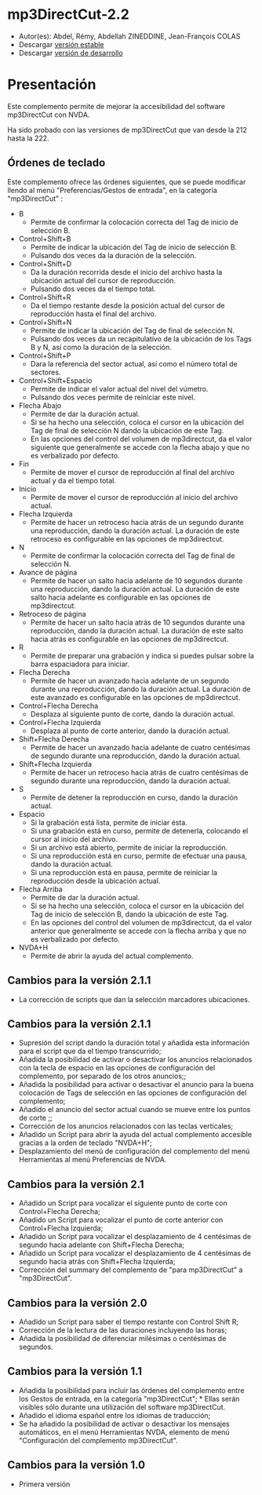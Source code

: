 ﻿# mp3DirectCut-2.2

*	 Autor(es): Abdel, Rémy, Abdellah ZINEDDINE, Jean-François COLAS
*	 Descargar [versión estable][1]
*	 Descargar [versión de desarrollo][2]

# Presentación #

Este complemento permite de mejorar la accesibilidad del software mp3DirectCut con NVDA.

Ha sido probado con las versiones de mp3DirectCut que van desde la 212 hasta la 222.

## Órdenes de teclado ##

Este complemento ofrece las órdenes siguientes, que se puede modificar llendo al menú "Preferencias/Gestos de entrada", en la categoría "mp3DirectCut" :

*	B
	*	Permite de confirmar la colocación correcta del Tag de inicio de selección B.
*	Control+Shift+B
	*	Permite de indicar la ubicación del Tag de inicio de selección B.
	*	Pulsando dos veces da la duración de la selección.
*	Control+Shift+D
	*	Da la duración recorrida desde el inicio del archivo hasta la ubicación actual del cursor de reproducción.
	*	Pulsando dos veces da el tiempo total.
*	Control+Shift+R
	*	Da el tiempo restante desde la posición actual del cursor de reproducción hasta el final del archivo.
*	Control+Shift+N
	*	Permite de indicar la ubicación del Tag de final de selección N.
	*	Pulsando dos veces da un recapitulativo de la ubicación de los Tags B y N, así como la duración de la selección.
*	Control+Shift+P
	*	Dara la referencia del sector actual, así como el número total de sectores.
*	Control+Shift+Espacio
	*	Permite de indicar el valor actual del nivel del vúmetro.
	*	Pulsando dos veces permite de reiniciar este nivel.
*	Flecha Abajo
	*	Permite de dar la duración actual.
	*	Si se ha hecho una selección, coloca el cursor en la ubicación del Tag de final de selección N dando la ubicación de este Tag.
	*	En las opciones del control del volumen de mp3directcut, da el valor siguiente que generalmente se accede con la flecha abajo y que no es verbalizado por defecto.
*	Fin
	*	Permite de mover el cursor de reproducción al final del archivo actual y da el tiempo total.
*	Inicio
	*	Permite de mover el cursor de reproducción al inicio del archivo actual.
*	Flecha Izquierda
	*	Permite de hacer un retroceso hacia atrás de un segundo durante una reproducción, dando la duración actual. La duración de este retroceso es configurable en las opciones de mp3directcut.
*	N
	*	Permite de confirmar la colocación correcta del Tag de final de selección N.
*	Avance de página
	*	Permite de hacer un salto hacia adelante de 10 segundos durante una reproducción, dando la duración actual. La duración de este salto hacia adelante es configurable en las opciones de mp3directcut.
*	Retroceso de página
	*	Permite de hacer un salto hacia atrás de 10 segundos durante una reproducción, dando la duración actual. La duración de este salto hacia atrás es configurable en las opciones de mp3directcut.
*	R
	*	Permite de preparar una grabación y indica si puedes pulsar sobre la barra espaciadora para iniciar.
*	Flecha Derecha
	*	Permite de hacer un avanzado hacia adelante de un segundo durante una reproducción, dando la duración actual. La duración de este avanzado es configurable en las opciones de mp3directcut.
*	Control+Flecha Derecha
	*	Desplaza al siguiente punto de corte, dando la duración actual.
*	Control+Flecha Izquierda
	*	Desplaza al punto de corte anterior, dando la duración actual.
*	Shift+Flecha Derecha
	*	Permite de hacer un avanzado hacia adelante de cuatro centésimas de segundo durante una reproducción, dando la duración actual.
*	Shift+Flecha Izquierda
	*	Permite de hacer un retroceso hacia atrás de cuatro centésimas de segundo durante una reproducción, dando la duración actual.
*	S
	*	Permite de detener la reproducción en curso, dando la duración actual.
*	Espacio
	*	Si la grabación está lista, permite de iniciar ésta.
	*	Si una grabación está en curso, permite de detenerla, colocando el cursor al inicio del archivo.
	*	Si un archivo está abierto, permite de  iniciar la reproducción.
	*	Si una reproducción  está en curso, permite de efectuar una pausa, dando la duración actual.
	*	Si una reproducción  está en pausa, permite de reiniciar la reproducción desde la ubicación actual.
*	Flecha Arriba
	*	Permite de dar la duración actual.
	*	Si se ha hecho una selección, coloca el cursor en la ubicación del Tag de inicio de selección B, dando la ubicación de este Tag.
	*	En las opciones del control del volumen de mp3directcut, da el valor anterior que generalmente se accede con la flecha arriba y que no es verbalizado por defecto.
*	NVDA+H
	*	Permite de abrir la ayuda del actual complemento.

## Cambios para la versión 2.1.1 ##

*	 La corrección de scripts que dan la selección marcadores ubicaciones.

## Cambios para la versión 2.1.1 ##

*	 Supresión del script dando la duración total y añadida esta información para el script que da el tiempo transcurrido;
*	 Añadida la posibilidad de activar o desactivar los anuncios relacionados con la tecla de espacio en las opciones de configuración del complemento, por separado de los otros anuncios;;
*	 Añadida la posibilidad para activar o desactivar el anuncio para la buena colocación de Tags de selección en las opciones de configuración del complemento;
*	 Añadido el anuncio del sector actual cuando se mueve entre los puntos de corte ;;
*	 Corrección de los anuncios relacionados con las teclas verticales;
*	 Añadido un Script para abrir la ayuda del actual complemento accesible gracias a la orden de teclado "NVDA+H";
*	 Desplazamiento del menú de configuración del complemento del menú Herramientas al menú Preferencias de NVDA.

## Cambios para la versión 2.1 ##

*	 Añadido un Script para vocalizar el siguiente punto de corte con Control+Flecha Derecha;
*	 Añadido un Script para vocalizar el punto de corte anterior con Control+Flecha Izquierda;
*	 Añadido un Script para vocalizar el desplazamiento de 4 centésimas de segundo hacia adelante con Shift+Flecha Derecha;
*	 Añadido un Script para vocalizar el desplazamiento de 4 centésimas de segundo hacia atrás con Shift+Flecha Izquierda;
*	 Corrección del summary del complemento de "para mp3DirectCut" a "mp3DirectCut".

## Cambios para la versión 2.0 ##

*	 Añadido un Script para saber el tiempo restante con Control Shift R;
*	 Corrección de la lectura de las duraciones incluyendo las horas;
*	 Añadida la posibilidad de diferenciar milésimas o centésimas de segundos.

## Cambios para la versión 1.1 ##

*	 Añadida la posibilidad para incluir las órdenes del complemento entre los Gestos de entrada, en la categoría "mp3DirectCut";
	*	 Ellas serán visibles sólo durante una utilización del software mp3DirectCut.
*	 Añadido el idioma español entre los idiomas de traducción;
*	 Se ha añadido la posibilidad de activar o desactivar los mensajes automáticos, en el menú Herramientas NVDA, elemento de menú "Configuración del complemento mp3DirectCut".

## Cambios para la versión 1.0 ##

*	 Primera  versión

[1]: http://cyber25.free.fr/nvda-addons/mp3DirectCut-2.2.nvda-addon

[2]: http://cyber25.free.fr/nvda-addons/mp3DirectCut-2.2-dev.nvda-addon
